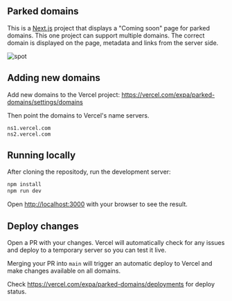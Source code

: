 ## Parked domains

This is a [Next.js](https://nextjs.org/) project that displays a "Coming soon" page for parked domains. This one project can support multiple domains. The correct domain is displayed on the page, metadata and links from the server side.

![spot](https://user-images.githubusercontent.com/81450/118815014-b1af3c00-b8a8-11eb-8e44-eb6f2d1030c8.png)



## Adding new domains

Add new domains to the Vercel project: https://vercel.com/expa/parked-domains/settings/domains

Then point the domains to Vercel's name servers.

```
ns1.vercel.com
ns2.vercel.com
```


## Running locally

After cloning the repositody, run the development server:

```bash
npm install
npm run dev
```

Open [http://localhost:3000](http://localhost:3000) with your browser to see the result.


## Deploy changes

Open a PR with your changes. Vercel will automatically check for any issues and deploy to a temporary server so you can test it live.

Merging your PR into `main` will trigger an automatic deploy to Vercel and make changes available on all domains.

Check https://vercel.com/expa/parked-domains/deployments for deploy status.

